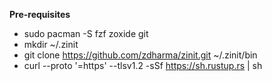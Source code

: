 **Pre-requisites**

* sudo pacman -S fzf zoxide git
* mkdir ~/.zinit
* git clone https://github.com/zdharma/zinit.git ~/.zinit/bin
* curl --proto '=https' --tlsv1.2 -sSf https://sh.rustup.rs | sh
